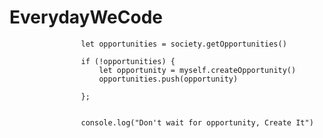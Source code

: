 # EverydayWeCode


                    let opportunities = society.getOpportunities()

                    if (!opportunities) {
                        let opportunity = myself.createOpportunity() 
                        opportunities.push(opportunity)

                    };


                    console.log("Don't wait for opportunity, Create It")
